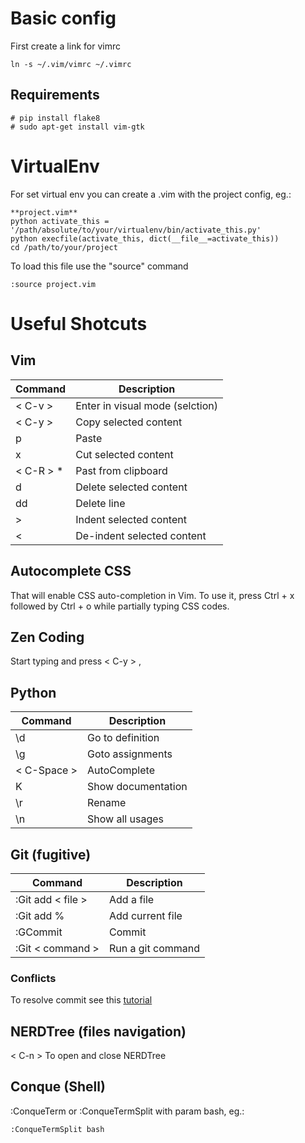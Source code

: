 # Basic config
First create a link for vimrc

	ln -s ~/.vim/vimrc ~/.vimrc

## Requirements

    # pip install flake8
    # sudo apt-get install vim-gtk

# VirtualEnv
For set virtual env you can create a .vim with the project config, eg.:
	
    **project.vim**
	python activate_this = '/path/absolute/to/your/virtualenv/bin/activate_this.py'
	python execfile(activate_this, dict(__file__=activate_this))
    cd /path/to/your/project

To load this file use the "source" command

	:source project.vim

# Useful Shotcuts

## Vim

| Command   | Description                       |
|-----------|-----------------------------------|
| < C-v >   | Enter in visual mode (selction)   |
| < C-y >   | Copy selected content             |
| p         | Paste                             |
| x         | Cut selected content              |
| < C-R > * | Past from clipboard               |
| d         | Delete selected content           |
| dd        | Delete line                       |
| >         | Indent selected content           |
| <         | De-indent selected content        | 


## Autocomplete CSS

That will enable CSS auto-completion in Vim. To use it, press Ctrl + x followed by Ctrl + o while partially typing CSS codes.

## Zen Coding

Start typing and press < C-y > ,

## Python

| Command       | Description               |
|---------------|---------------------------|
| \d            | Go to definition          |
| \g            | Goto assignments          |
| < C-Space >   | AutoComplete              |
| K             | Show documentation        |
| \r            | Rename                    |
| \n            | Show all usages           |

## Git (fugitive)

| Command           | Description                       |
|-------------------|-----------------------------------|
| :Git add < file > | Add a file                        |
| :Git add %        | Add current file                  |
| :GCommit          | Commit                            |
| :Git < command >  | Run a git command                 |

### Conflicts

To resolve commit see this [tutorial](http://vimcasts.org/episodes/fugitive-vim-resolving-merge-conflicts-with-vimdiff/)

## NERDTree (files navigation)

< C-n > To open and close NERDTree

## Conque (Shell)

:ConqueTerm or :ConqueTermSplit with param bash, eg.:

    :ConqueTermSplit bash
